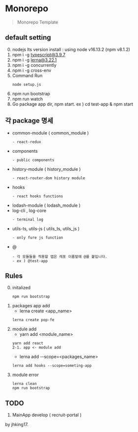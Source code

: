 # Monorepo
> Monorepo Template

## default setting
0. nodejs lts version install : using node v16.13.2 (npm v8.1.2)
1. npm i -g typescript@3.9.7
2. npm i -g lerna@3.22.1
3. npm i -g concurrently
4. npm i -g cross-env
5. Command Run
    ```
    node setup.js
    ```
6. npm run bootstrap
7. npm run watch
8. Go package app dir, npm start. ex ) cd test-app & npm start

## 각 package 명세
- common-module ( common_module )
    ```
    - react-redux
    ```
- components
    ```
    - public components
    ```
- history-module ( history_module )
    ```
    - react-router-dom history module
    ```
- hooks
    ```
    - react hooks functions
    ```
- lodash-module ( lodash_module )
- log-cli , log-core 
    ```
    - terminal log 
    ```
- utils-ts, utils-js ( utils_ts, utils_js )
    ```
    - only fure js function
    ```
- @<app name>
    ```
    - 각 모듈들을 적용할 앱은 레포 이름앞에 @를 붙입니다.
    - ex ) @test-app
    ```
## Rules
0. initalized
    ```
    npm run bootstrap
    ```
1. packages app add
    - lerna create <app_name>
    ```
    lerna create pop-fe
    ```
2. module add
    - yarn add <module_name>
    ```
    yarn add react
    2-1. app <- module add
    ```
    - lerna add <module> --scope=<packages_name>
    ```
    lerna add hooks --scope=someting-app
    ```
3. module error
    ```
    lerna clean
    npm run bootstrap
    ```

## TODO
1. MainApp develop ( recruit-portal )

by jhking17.